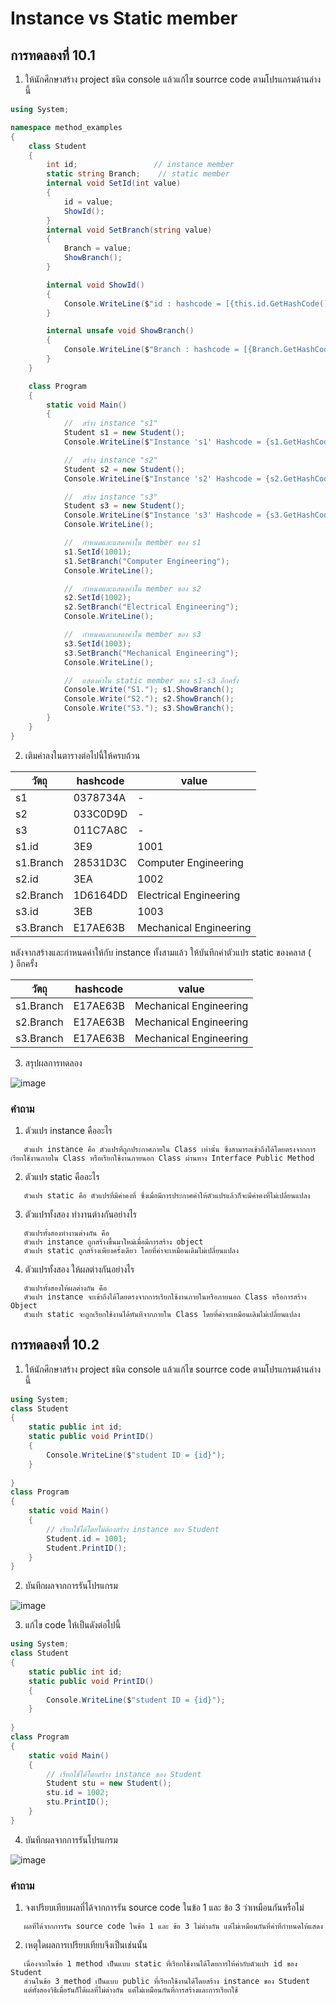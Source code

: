 # Instance vs Static member #

##  การทดลองที่ 10.1 ##

1. ให้นักศึกษาสร้าง project ชนิด console แล้วแก้ไข  sourrce code ตามโปรแกรมด้านล่างนี้


```cs
using System;

namespace method_examples
{
    class Student
    {
        int id;                 // instance member
        static string Branch;    // static member
        internal void SetId(int value)
        {
            id = value;
            ShowId();
        }
        internal void SetBranch(string value)
        {
            Branch = value;
            ShowBranch();
        }

        internal void ShowId()
        {
            Console.WriteLine($"id : hashcode = [{this.id.GetHashCode():X}], value = {id}");
        }

        internal unsafe void ShowBranch()
        {
            Console.WriteLine($"Branch : hashcode = [{Branch.GetHashCode():X}], value = {Branch}");
        }
    }

    class Program
    {
        static void Main()
        {
            //  สร้าง instance "s1"
            Student s1 = new Student();
            Console.WriteLine($"Instance 's1' Hashcode = {s1.GetHashCode():X8}");

            //  สร้าง instance "s2"
            Student s2 = new Student();
            Console.WriteLine($"Instance 's2' Hashcode = {s2.GetHashCode():X8}");

            //  สร้าง instance "s3"
            Student s3 = new Student();
            Console.WriteLine($"Instance 's3' Hashcode = {s3.GetHashCode():X8}");
            Console.WriteLine();

            //  กำหนดและแสดงค่าใน member ของ s1
            s1.SetId(1001);
            s1.SetBranch("Computer Engineering");
            Console.WriteLine();

            //  กำหนดและแสดงค่าใน member ของ s2
            s2.SetId(1002);
            s2.SetBranch("Electrical Engineering");
            Console.WriteLine();

            //  กำหนดและแสดงค่าใน member ของ s3
            s3.SetId(1003);
            s3.SetBranch("Mechanical Engineering");
            Console.WriteLine();

            //  แสดงค่าใน static member ของ s1-s3 อีกครั้ง
            Console.Write("S1."); s1.ShowBranch();
            Console.Write("S2."); s2.ShowBranch();
            Console.Write("S3."); s3.ShowBranch();
        }
    }
}


```

2. เติมค่าลงในตารางต่อไปนี้ให้ครบถ้วน


| วัตถุ         | hashcode | value                  |
|-------------|----------|------------------------|
| s1          | 0378734A | -                      |
| s2          | 033C0D9D | -                      |
| s3          | 011C7A8C | -                      |
| s1.id       | 3E9      | 1001                   |
| s1.Branch   | 28531D3C | Computer Engineering   |
| s2.id       | 3EA      | 1002                   |
| s2.Branch   | 1D6164DD | Electrical Engineering |
| s3.id       | 3EB      | 1003                   |
| s3.Branch   | E17AE63B | Mechanical Engineering |

หลังจากสร้างและกำหนดค่าให้กับ instance ทั้งสามแล้ว ให้บันทึกค่าตัวแปร static ของคลาส (`    `) อีกครั้ง

| วัตถุ         | hashcode | value                   |
|-------------|----------|-------------------------|
| s1.Branch   | E17AE63B | Mechanical Engineering  |
| s2.Branch   | E17AE63B | Mechanical Engineering  |
| s3.Branch   | E17AE63B | Mechanical Engineering  |


3. สรุปผลการทดลอง

![image](https://user-images.githubusercontent.com/92082299/169664808-c674a9e7-85ae-40e4-9997-fc216c386285.png)

### คำถาม ###
1. ตัวแปร instance คืออะไร
```
   ตัวแปร instance คือ ตัวแปรที่ถูกประกาศภายใน Class เท่านั้น ซึ่งสามารถเข้าถึงได้โดยตรงจากการเรียกใช้งานภายใน Class หรือเรียกใช้งานภายนอก Class ผ่านทาง Interface Public Method
```
2. ตัวแปร static คืออะไร
```
   ตัวแปร static คือ ตัวแปรที่มีค่าคงที่ ซึ่งเมื่อมีการประกาศค่าให้ตัวแปรแล้วก็จะมีค่าคงที่ไม่เปลี่ยนแปลง
```
3. ตัวแปรทั้งสอง ทำงานต่างกันอย่างไร
```
   ตัวแปรทั้งสองทำงานต่างกัน คือ 
   ตัวแปร instance ถูกสร้างขึ้นมาใหม่เมื่อมีการสร้าง object 
   ตัวแปร static ถูกสร้างเพียงครั้งเดียว โดยที่ค่าจะเหมือนเดิมไม่เปลี่ยนแปลง
```
4. ตัวแปรทั้งสอง ให้ผลต่างกันอย่างไร
```
   ตัวแปรทั้งสองให้ผลต่างกัน คือ 
   ตัวแปร instance จะเข้าถึงได้โดยตรงจากการเรียกใช้งานภายในหรือภายนอก Class หรือการสร้าง Object 
   ตัวแปร static จะถูกเรียกใช้งานได้ทันทีจากภายใน Class โดยที่ค่าจะเหมือนเดิมไม่เปลี่ยนแปลง
```

##  การทดลองที่ 10.2 ##

1. ให้นักศึกษาสร้าง project ชนิด console แล้วแก้ไข  sourrce code ตามโปรแกรมด้านล่างนี้

```cs
using System;
class Student
{
	static public int id;
	static public void PrintID()
	{
        Console.WriteLine($"student ID = {id}");
	}
	
}
class Program
{
	static void Main()
	{
		// เรียกใช้ได้โดยไม่ต้องสร้าง instance ของ Student
		Student.id = 1001;
		Student.PrintID();
	}
}
```

2. บันทึกผลจากการรันโปรแกรม

![image](https://user-images.githubusercontent.com/92082299/169665084-ee24f7be-7ddd-4d54-a5c0-6de5b6d7d98f.png)

3. แก้ไข code ให้เป็นดังต่อไปนี้

```cs
using System;
class Student
{
	static public int id;
	static public void PrintID()
	{
        Console.WriteLine($"student ID = {id}");
	}
	
}
class Program
{
	static void Main()
	{
		// เรียกใช้ได้โดยสร้าง instance ของ Student
		Student stu = new Student();
		stu.id = 1002;
		stu.PrintID();
	}
}
```
4. บันทึกผลจากการรันโปรแกรม

![image](https://user-images.githubusercontent.com/92081884/168960075-53811cf8-6641-4b93-a95d-7299f28f631c.png)

###  คำถาม ### 
1. จงเปรียบเทียบผลที่ได้จากการรัน source code ในข้อ 1 และ ข้อ 3 ว่าเหมือนกันหรือไม่
```
   ผลที่ได้จากการรัน source code ในข้อ 1 และ ข้อ 3 ไม่ต่างกัน แต่ไม่เหมือนกันที่ค่าที่กำหนดให้แสดง
```
2. เหตุใดผลการเปรียบเทียบจึงเป็นเช่นนั้น
```
   เนื่องจากในข้อ 1 method เป็นแบบ static ที่เรียกใช้งานได้โดยการให้ค่ากับตัวแปร id ของ Student
   ส่วนในข้อ 3 method เป็นแบบ public ที่เรียกใช้งานได้โดยสร้าง instance ของ Student
   แต่ทั้งสองวิธีเมื่อรันก็ได้ผลที่ไม่ต่างกัน แต่ไม่เหมือนกันที่การสร้างและการเรียกใช้
```


